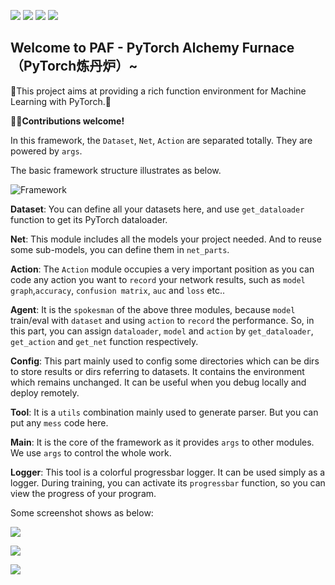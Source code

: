 ![](https://img.shields.io/badge/license-MIT-green.svg)
![](https://img.shields.io/badge/PAF-v1.0.0-orange.svg)
![](https://img.shields.io/badge/language-python-yellow.svg)
![](https://img.shields.io/badge/backbone-PyTorch-important.svg)   

## Welcome to PAF - PyTorch Alchemy Furnace（PyTorch炼丹炉）~  

🍳This project aims at providing a rich function environment for Machine Learning with PyTorch.🍳    

🍻🍻**Contributions welcome!** 

In this framework, the `Dataset`, `Net`, `Action` are separated totally. They are powered by `args`.  

The basic framework structure illustrates as below.  

![Framework](https://ws1.sinaimg.cn/mw690/005O8ntygy1g24jfadlh4j333f26o1bu.jpg)  

**Dataset**:  You can define all your datasets here, and use `get_dataloader` function to get its PyTorch dataloader.  

**Net**: This module includes all the models your project needed. And to reuse some sub-models, you can define them in `net_parts`.   

**Action**: The `Action` module occupies a very important position as you can code any action you want to `record` your network results, such as `model graph`,`accuracy`, `confusion matrix`, `auc` and `loss` etc..  

**Agent**:  It is the `spokesman` of the above three modules, because `model` train/eval with `dataset` and using `action` to `record` the performance. So, in this part, you can assign `dataloader`, `model` and `action` by `get_dataloader`, `get_action` and `get_net` function respectively. 

**Config**: This part mainly used to config some directories which can be dirs to store results or dirs referring to datasets. It contains the environment which remains unchanged. It can be useful when you debug locally and deploy remotely.  

**Tool**: It is a `utils` combination mainly used to generate parser. But you can put any `mess` code here.  

**Main**: It is the core of the framework as it provides `args` to other modules. We use `args` to control the whole work.  

**Logger**: This tool is a colorful progressbar logger. It can be used simply as a logger. During training, you can activate its `progressbar` function, so you can view the progress of your program.   

Some screenshot shows as below:  

![](https://ws1.sinaimg.cn/mw690/005O8ntygy1g24pumc1cyj31ng15gguo.jpg)  

![](https://ws1.sinaimg.cn/mw690/005O8ntygy1g24puw1fzwj327i0vkqa3.jpg)  

![](https://ws1.sinaimg.cn/mw690/005O8ntygy1g24pw2a02yj31040tetmw.jpg)
